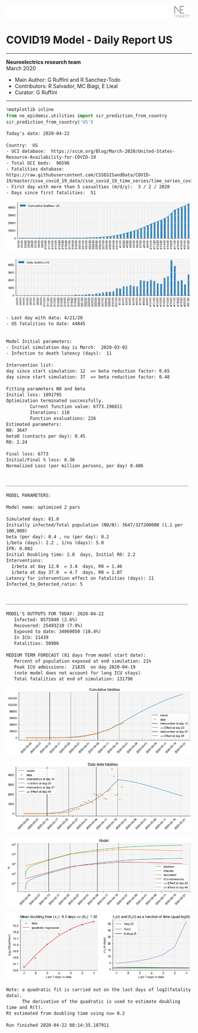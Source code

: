 ![](./images/logo.png)
# COVID19 Model - Daily Report US

---

**Neuroelectrics research team**  
March 2020  
* Main Author: G Ruffini and R Sanchez-Todo  
* Contributors: R Salvador, MC Biagi, E Lleal
* Curator: G Ruffini

---


```python
%matplotlib inline
from ne_epidemic.utilities import sir_prediction_from_country
sir_prediction_from_country('US')
```

    Today's date: 2020-04-22 
    
    Country:  US
    - UCI database:  https://sccm.org/Blog/March-2020/United-States-Resource-Availability-for-COVID-19
    - Total UCI beds:  96596
    - Fatalities database:  https://raw.githubusercontent.com/CSSEGISandData/COVID-19/master/csse_covid_19_data/csse_covid_19_time_series/time_series_covid19_deaths_global.csv
    - First day with more than 5 casualties (m/d/y):  3 / 2 / 2020
    - Days since first fatalities:  51



![png](03%20-%20Daily_Report_US_files/03%20-%20Daily_Report_US_1_1.png)



![png](03%20-%20Daily_Report_US_files/03%20-%20Daily_Report_US_1_2.png)


    - Last day with data: 4/21/20
    - US fatalities to date: 44845
     
    
    Model Initial parameters:
    - Initial simulation day is March:  2020-03-02
    - Infection to death latency (days):  11
    
    Intervention list:
    day since start simulation: 12  => beta reduction factor: 0.65
    day since start simulation: 37  => beta reduction factor: 0.48
    
    Fitting parameters N0 and beta
    Initial loss: 1891795
    Optimization terminated successfully.
             Current function value: 6773.196811
             Iterations: 118
             Function evaluations: 226
    Estimated parameters:
    N0: 3647
    beta0 (contacts per day): 0.45
    R0: 2.24
    
    Final loss: 6773
    Initial/Final % loss: 0.36
    Normalized Loss (per million persons, per day) 0.406 
    
    
    _____________________________________________________________________
     
    MODEL PARAMETERS:
    
    Model name: optimized 2 pars
    
    Simulated days: 81.0
    Initially infected/Total population (N0/N): 3647/327200000 (1.1 per 100,000)
    beta (per day): 0.4 , nu (per day): 0.2
    1/beta (days): 2.2 , 1/nu (days): 5.0
    IFR: 0.002
    Initial Doubling time: 2.8  days, Initial R0: 2.2
    Interventions:
      1/beta at day 12.0  = 3.4  days, R0 = 1.46
      1/beta at day 37.0  = 4.7  days, R0 = 1.07
    Latency for intervention effect on fatalities (days): 11
    Infected_to_Detected_ratio: 5
    
    
    _____________________________________________________________________
    
    MODEL'S OUTPUTS FOR TODAY: 2020-04-22
       Infected: 8575840 (2.6%)
       Recovered: 25493210 (7.8%)
       Exposed to date: 34069050 (10.4%)
       In ICU: 21439
       Fatalities: 50986
     
    MEDIUM TERM FORECAST (81 days from model start date): 
       Percent of population exposed at end simulation: 21%
       Peak ICU admissions:  21835  on day 2020-04-19
       (note model does not account for long ICU stays)
       Total fatalities at end of simulation: 131796



![png](03%20-%20Daily_Report_US_files/03%20-%20Daily_Report_US_1_4.png)



![png](03%20-%20Daily_Report_US_files/03%20-%20Daily_Report_US_1_5.png)



![png](03%20-%20Daily_Report_US_files/03%20-%20Daily_Report_US_1_6.png)


     



![png](03%20-%20Daily_Report_US_files/03%20-%20Daily_Report_US_1_8.png)


    Note: a quadratic fit is carried out on the last days of log2(fatality data).
          The derivative of the quadratic is used to estimate doubling time and R(t).
    Rt estimated from doubling time using nu= 0.2
    
    Run finished 2020-04-22 08:14:35.187911

